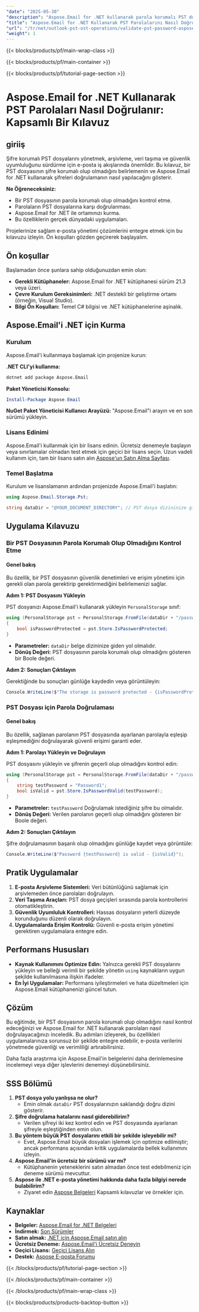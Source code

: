 ```yaml
---
"date": "2025-05-30"
"description": "Aspose.Email for .NET kullanarak parola korumalı PST dosyalarındaki parolaları nasıl kontrol edeceğinizi ve doğrulayacağınızı öğrenin ve güvenli e-posta yönetimini sağlayın."
"title": "Aspose.Email for .NET Kullanarak PST Parolalarını Nasıl Doğrularsınız? Kapsamlı Bir Kılavuz"
"url": "/tr/net/outlook-pst-ost-operations/validate-pst-password-aspose-email-net/"
"weight": 1
---
```


{{< blocks/products/pf/main-wrap-class >}}

{{< blocks/products/pf/main-container >}}

{{< blocks/products/pf/tutorial-page-section >}}
# Aspose.Email for .NET Kullanarak PST Parolaları Nasıl Doğrulanır: Kapsamlı Bir Kılavuz

## giriiş

Şifre korumalı PST dosyalarını yönetmek, arşivleme, veri taşıma ve güvenlik uyumluluğunu sürdürme için e-posta iş akışlarında önemlidir. Bu kılavuz, bir PST dosyasının şifre korumalı olup olmadığını belirlemenin ve Aspose.Email for .NET kullanarak şifreleri doğrulamanın nasıl yapılacağını gösterir.

**Ne Öğreneceksiniz:**
- Bir PST dosyasının parola korumalı olup olmadığını kontrol etme.
- Parolaların PST dosyalarına karşı doğrulanması.
- Aspose.Email for .NET ile ortamınızı kurma.
- Bu özelliklerin gerçek dünyadaki uygulamaları.

Projelerinize sağlam e-posta yönetimi çözümlerini entegre etmek için bu kılavuzu izleyin. Ön koşulları gözden geçirerek başlayalım.

## Ön koşullar

Başlamadan önce şunlara sahip olduğunuzdan emin olun:

- **Gerekli Kütüphaneler:** Aspose.Email for .NET kütüphanesi sürüm 21.3 veya üzeri.
- **Çevre Kurulum Gereksinimleri:** .NET destekli bir geliştirme ortamı (örneğin, Visual Studio).
- **Bilgi Ön Koşulları:** Temel C# bilgisi ve .NET kütüphanelerine aşinalık.

## Aspose.Email'i .NET için Kurma

### Kurulum

Aspose.Email'i kullanmaya başlamak için projenize kurun:

**.NET CLI'yi kullanma:**
```bash
dotnet add package Aspose.Email
```

**Paket Yöneticisi Konsolu:**
```powershell
Install-Package Aspose.Email
```

**NuGet Paket Yöneticisi Kullanıcı Arayüzü:**
"Aspose.Email"i arayın ve en son sürümü yükleyin.

### Lisans Edinimi

Aspose.Email'i kullanmak için bir lisans edinin. Ücretsiz denemeyle başlayın veya sınırlamalar olmadan test etmek için geçici bir lisans seçin. Uzun vadeli kullanım için, tam bir lisans satın alın [Aspose'un Satın Alma Sayfası](https://purchase.aspose.com/buy).

### Temel Başlatma

Kurulum ve lisanslamanın ardından projenizde Aspose.Email'i başlatın:

```csharp
using Aspose.Email.Storage.Pst;

string dataDir = "@YOUR_DOCUMENT_DIRECTORY"; // PST dosya dizininize giden yolla değiştirin
```

## Uygulama Kılavuzu

### Bir PST Dosyasının Parola Korumalı Olup Olmadığını Kontrol Etme

#### Genel bakış
Bu özellik, bir PST dosyasının güvenlik denetimleri ve erişim yönetimi için gerekli olan parola gerektirip gerektirmediğini belirlemenizi sağlar.

**Adım 1: PST Dosyasını Yükleyin**

PST dosyanızı Aspose.Email'i kullanarak yükleyin `PersonalStorage` sınıf:

```csharp
using (PersonalStorage pst = PersonalStorage.FromFile(dataDir + "/passwordprotectedPST.pst"))
{
    bool isPasswordProtected = pst.Store.IsPasswordProtected;
}
```
- **Parametreler:** `dataDir` belge dizininize giden yol olmalıdır.
- **Dönüş Değeri:** PST dosyasının parola korumalı olup olmadığını gösteren bir Boole değeri.

**Adım 2: Sonuçları Çıktılayın**

Gerektiğinde bu sonuçları günlüğe kaydedin veya görüntüleyin:

```csharp
Console.WriteLine($"The storage is password protected - {isPasswordProtected}");
```

### PST Dosyası için Parola Doğrulaması

#### Genel bakış
Bu özellik, sağlanan parolanın PST dosyasında ayarlanan parolayla eşleşip eşleşmediğini doğrulayarak güvenli erişimi garanti eder.

**Adım 1: Parolayı Yükleyin ve Doğrulayın**

PST dosyasını yükleyin ve şifrenin geçerli olup olmadığını kontrol edin:

```csharp
using (PersonalStorage pst = PersonalStorage.FromFile(dataDir + "/passwordprotectedPST.pst"))
{
    string testPassword = "Password1";
    bool isValid = pst.Store.IsPasswordValid(testPassword);
}
```
- **Parametreler:** `testPassword` Doğrulamak istediğiniz şifre bu olmalıdır.
- **Dönüş Değeri:** Verilen parolanın geçerli olup olmadığını gösteren bir Boole değeri.

**Adım 2: Sonuçları Çıktılayın**

Şifre doğrulamasının başarılı olup olmadığını günlüğe kaydet veya görüntüle:

```csharp
Console.WriteLine($"Password {testPassword} is valid - {isValid}");
```

## Pratik Uygulamalar

1. **E-posta Arşivleme Sistemleri:** Veri bütünlüğünü sağlamak için arşivlemeden önce parolaları doğrulayın.
2. **Veri Taşıma Araçları:** PST dosya geçişleri sırasında parola kontrollerini otomatikleştirin.
3. **Güvenlik Uyumluluk Kontrolleri:** Hassas dosyaların yeterli düzeyde korunduğunu düzenli olarak doğrulayın.
4. **Uygulamalarda Erişim Kontrolü:** Güvenli e-posta erişim yönetimi gerektiren uygulamalara entegre edin.

## Performans Hususları

- **Kaynak Kullanımını Optimize Edin:** Yalnızca gerekli PST dosyalarını yükleyin ve belleği verimli bir şekilde yönetin `using` kaynakların uygun şekilde kullanılmasına ilişkin ifadeler.
- **En İyi Uygulamalar:** Performans iyileştirmeleri ve hata düzeltmeleri için Aspose.Email kütüphanenizi güncel tutun.

## Çözüm

Bu eğitimde, bir PST dosyasının parola korumalı olup olmadığını nasıl kontrol edeceğinizi ve Aspose.Email for .NET kullanarak parolaları nasıl doğrulayacağınızı inceledik. Bu adımları izleyerek, bu özellikleri uygulamalarınıza sorunsuz bir şekilde entegre edebilir, e-posta verilerini yönetmede güvenliği ve verimliliği artırabilirsiniz.

Daha fazla araştırma için Aspose.Email'in belgelerini daha derinlemesine incelemeyi veya diğer işlevlerini denemeyi düşünebilirsiniz.

## SSS Bölümü

1. **PST dosya yolu yanlışsa ne olur?**
   - Emin olmak `dataDir` PST dosyalarınızın saklandığı doğru dizini gösterir.
2. **Şifre doğrulama hatalarını nasıl giderebilirim?**
   - Verilen şifreyi iki kez kontrol edin ve PST dosyasında ayarlanan şifreyle eşleştiğinden emin olun.
3. **Bu yöntem büyük PST dosyalarını etkili bir şekilde işleyebilir mi?**
   - Evet, Aspose.Email büyük dosyaları işlemek için optimize edilmiştir; ancak performans açısından kritik uygulamalarda bellek kullanımını izleyin.
4. **Aspose.Email'in ücretsiz bir sürümü var mı?**
   - Kütüphanenin yeteneklerini satın almadan önce test edebilmeniz için deneme sürümü mevcuttur.
5. **Aspose ile .NET e-posta yönetimi hakkında daha fazla bilgiyi nerede bulabilirim?**
   - Ziyaret edin [Aspose Belgeleri](https://reference.aspose.com/email/net/) Kapsamlı kılavuzlar ve örnekler için.

## Kaynaklar

- **Belgeler:** [Aspose.Email for .NET Belgeleri](https://reference.aspose.com/email/net/)
- **İndirmek:** [Son Sürümler](https://releases.aspose.com/email/net/)
- **Satın almak:** [.NET için Aspose.Email satın alın](https://purchase.aspose.com/buy)
- **Ücretsiz Deneme:** [Aspose.Email'i Ücretsiz Deneyin](https://releases.aspose.com/email/net/)
- **Geçici Lisans:** [Geçici Lisans Alın](https://purchase.aspose.com/temporary-license/)
- **Destek:** [Aspose E-posta Forumu](https://forum.aspose.com/c/email/10)

{{< /blocks/products/pf/tutorial-page-section >}}

{{< /blocks/products/pf/main-container >}}

{{< /blocks/products/pf/main-wrap-class >}}

{{< blocks/products/products-backtop-button >}}